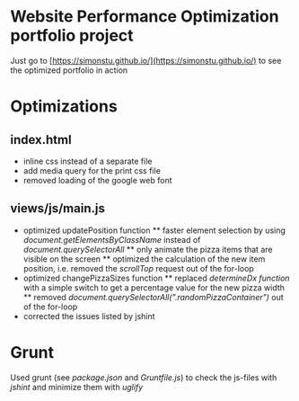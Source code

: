 # Website Performance Optimization portfolio project

Just go to [https://simonstu.github.io/](https://simonstu.github.io/) to see the optimized portfolio in action

# Optimizations

## index.html
* inline css instead of a separate file
* add media query for the print css file
* removed loading of the google web font

## views/js/main.js
* optimized updatePosition function
** faster element selection by using _document.getElementsByClassName_ instead of _document.querySelectorAll_
** only animate the pizza items that are visible on the screen
** optimized the calculation of the new item position, i.e. removed the _scrollTop_ request out of the for-loop
* optimized changePizzaSizes function
** replaced _determineDx function_ with a simple switch to get a percentage value for the new pizza width
** removed _document.querySelectorAll(".randomPizzaContainer")_ out of the for-loop
* corrected the issues listed by jshint

# Grunt
Used grunt (see _package.json_ and _Gruntfile.js_) to check the js-files with _jshint_ and minimize them with _uglify_